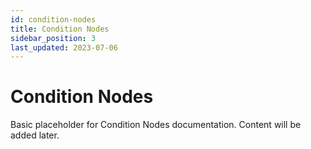 ```yaml
---
id: condition-nodes
title: Condition Nodes
sidebar_position: 3
last_updated: 2023-07-06
---
```


# Condition Nodes

Basic placeholder for Condition Nodes documentation. Content will be added later. 
